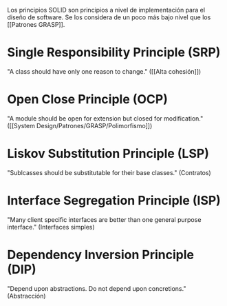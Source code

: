 Los principios SOLID son principios a nivel de implementación para el diseño de software. Se los considera de un poco más bajo nivel que los [[Patrones GRASP]].
# Single Responsibility Principle (SRP)
"A class should have only one reason to change." ([[Alta cohesión]])

# Open Close Principle (OCP)
"A module should be open for extension but closed for modification." ([[System Design/Patrones/GRASP/Polimorfismo]])

# Liskov Substitution Principle (LSP)
"Sublcasses should be substitutable for their base classes." (Contratos)

# Interface Segregation Principle (ISP)
"Many client specific interfaces are better than one general purpose interface." (Interfaces simples)

# Dependency Inversion Principle (DIP)
"Depend upon abstractions. Do not depend upon concretions." (Abstracción)